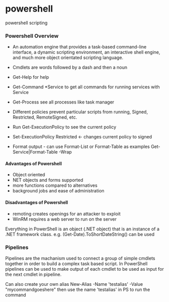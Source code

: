 # powershell

powershell scripting

### Powershell Overview

- An automation engine that provides a task-based command-line interface, a dynamic scripting environment, an interactive shell engine, and much more object orientated scripting language.

- Cmdlets are words followed by a dash and then a noun

- Get-Help for help

- Get-Command \*Service to get all commands for running services with Service

- Get-Process see all processes like task manager

- Different policies prevent particular scripts from running, Signed, Restricted, RemoteSigned, etc.

- Run Get-ExecutionPolicy to see the current policy

- Set-ExecutionPolicy Restricted <- changes current policy to signed

- Format output - can use Format-List or Format-Table as examples Get-Service|Format-Table -Wrap

#### Advantages of Powershell

- Object oriented
- NET objects and forms supported
- more functions compared to alternatives
- background jobs and ease of administration

#### Disadvantages of Powershell

- remoting creates openings for an attacker to exploit
- WinRM requires a web server to run on the server

Everything in PowerShell is an object (.NET object) that is an instance of a .NET framework class. e.g. (Get-Date).ToShortDateString() can be used

### Pipelines

Pipelines are the machanism used to connect a group of simple cmdlets together in order to build a complex task based script. In PowerShell pipelines can be used to make output of each cmdlet to be used as input for the next cmdlet in pipeline.

Can also create your own alias New-Alias -Name 'testalias' -Value "mycommandgoeshere" then use the name 'testalias' in PS to run the command
